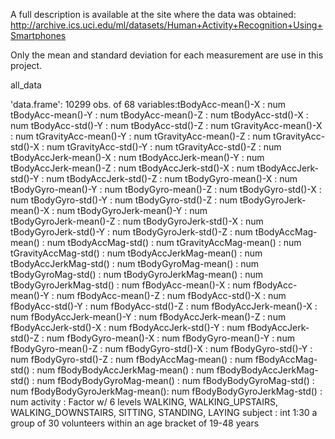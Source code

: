 A full description is available at the site where the data was obtained: 
http://archive.ics.uci.edu/ml/datasets/Human+Activity+Recognition+Using+Smartphones 


Only the mean and standard deviation for each measurement are use in this project.

all_data

'data.frame':	10299 obs. of  68 variables:tBodyAcc-mean()-X          : num
tBodyAcc-mean()-Y          : num 
tBodyAcc-mean()-Z          : num 
tBodyAcc-std()-X           : num 
tBodyAcc-std()-Y           : num 
tBodyAcc-std()-Z           : num 
tGravityAcc-mean()-X       : num 
tGravityAcc-mean()-Y       : num 
tGravityAcc-mean()-Z       : num 
tGravityAcc-std()-X        : num 
tGravityAcc-std()-Y        : num 
tGravityAcc-std()-Z        : num 
tBodyAccJerk-mean()-X      : num 
tBodyAccJerk-mean()-Y      : num 
tBodyAccJerk-mean()-Z      : num 
tBodyAccJerk-std()-X       : num 
tBodyAccJerk-std()-Y       : num 
tBodyAccJerk-std()-Z       : num 
tBodyGyro-mean()-X         : num 
tBodyGyro-mean()-Y         : num 
tBodyGyro-mean()-Z         : num 
tBodyGyro-std()-X          : num 
tBodyGyro-std()-Y          : num 
tBodyGyro-std()-Z          : num 
tBodyGyroJerk-mean()-X     : num 
tBodyGyroJerk-mean()-Y     : num  
tBodyGyroJerk-mean()-Z     : num 
tBodyGyroJerk-std()-X      : num 
tBodyGyroJerk-std()-Y      : num 
tBodyGyroJerk-std()-Z      : num 
tBodyAccMag-mean()         : num 
tBodyAccMag-std()          : num 
tGravityAccMag-mean()      : num 
tGravityAccMag-std()       : num 
tBodyAccJerkMag-mean()     : num 
tBodyAccJerkMag-std()      : num 
tBodyGyroMag-mean()        : num 
tBodyGyroMag-std()         : num 
tBodyGyroJerkMag-mean()    : num 
tBodyGyroJerkMag-std()     : num 
fBodyAcc-mean()-X          : num 
fBodyAcc-mean()-Y          : num 
fBodyAcc-mean()-Z          : num 
fBodyAcc-std()-X           : num 
fBodyAcc-std()-Y           : num 
fBodyAcc-std()-Z           : num 
fBodyAccJerk-mean()-X      : num 
fBodyAccJerk-mean()-Y      : num 
fBodyAccJerk-mean()-Z      : num 
fBodyAccJerk-std()-X       : num 
fBodyAccJerk-std()-Y       : num 
fBodyAccJerk-std()-Z       : num 
fBodyGyro-mean()-X         : num 
fBodyGyro-mean()-Y         : num 
fBodyGyro-mean()-Z         : num 
fBodyGyro-std()-X          : num 
fBodyGyro-std()-Y          : num 
fBodyGyro-std()-Z          : num 
fBodyAccMag-mean()         : num 
fBodyAccMag-std()          : num 
fBodyBodyAccJerkMag-mean() : num 
fBodyBodyAccJerkMag-std()  : num 
fBodyBodyGyroMag-mean()    : num 
fBodyBodyGyroMag-std()     : num 
fBodyBodyGyroJerkMag-mean(): num 
fBodyBodyGyroJerkMag-std() : num 
activity                   : Factor w/ 6 levels 
	WALKING, WALKING_UPSTAIRS, WALKING_DOWNSTAIRS, SITTING, STANDING, LAYING 
subject                    : int  1:30 
	a group of 30 volunteers within an age bracket of 19-48 years 
